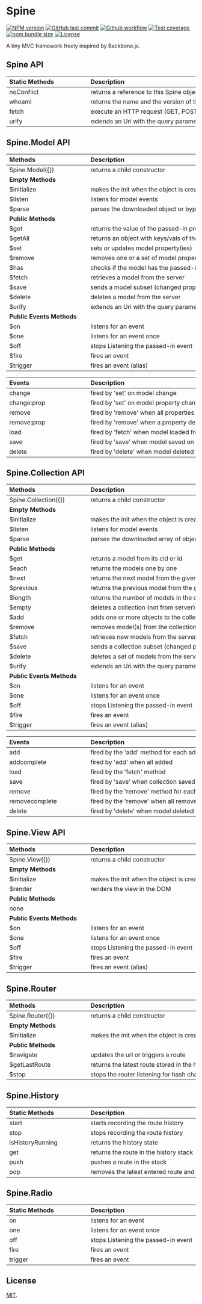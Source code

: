 # Spine

[![NPM version][npm-image]][npm-url]
[![GitHub last commit][commit-image]][commit-url]
[![Github workflow][ci-image]][ci-url]
[![Test coverage][coveralls-image]][coveralls-url]
[![npm bundle size][npm-bundle-size-image]][npm-bundle-size-url]
[![License][license-image]](LICENSE.md)

A tiny MVC framework freely inspired by Backbone.js.


## Spine API

| <div style="width:200px">Static Methods</div> | <div style="width:620px">Description</div> |
|:--------------------------|:-------------------------------------------------|
| noConflict                | returns a reference to this Spine object         |
| whoami                    | returns the name and the version of the library  |
| fetch                     | execute an HTTP request (GET, POST, PUT, DELETE) |
| urify                     | extends an Uri with the query parameters         |


## Spine.Model API

| <div style="width:200px">Methods</div> | <div style="width:620px">Description</div> |
|:--------------------------|:-------------------------------------------------|
| Spine.Model({})           | returns a child constructor                      |
| **Empty Methods**         |                                                  |
| $initialize               | makes the init when the object is created        |
| $listen                   | listens for model events                         |
| $parse                    | parses the downloaded object or bypass           |
| **Public Methods**        |                                                  |
| $get                      | returns the value of the passed-in property      |
| $getAll                   | returns an object with keys/vals of the model    |
| $set                      | sets or updates model property(ies)              |
| $remove                   | removes one or a set of model property(ies)      |
| $has                      | checks if the model has the passed-in property   |
| $fetch                    | retrieves a model from the server                |
| $save                     | sends a model subset (changed prop) to the server|
| $delete                   | deletes a model from the server                  |
| $urify                    | extends an Uri with the query parameters         |
| **Public Events Methods** |                                                  |
| $on                       | listens for an event                             |
| $one                      | listens for an event once                        |
| $off                      | stops Listening the passed-in event              |
| $fire                     | fires an event                                   |
| $trigger                  | fires an event (alias)                           |

| <div style="width:200px">Events</div> | <div style="width:620px">Description</div> |
|:--------------------------|:-------------------------------------------------|
| change                    | fired by 'set' on model change                   |
| change:prop               | fired by 'set' on model property change          |
| remove                    | fired by 'remove' when all properties deleted    |
| remove:prop               | fired by 'remove' when a property deleted        |
| load                      | fired by 'fetch' when model loaded from server   |
| save                      | fired by 'save' when model saved on server       |
| delete                    | fired by 'delete' when model deleted from server |


## Spine.Collection API

| <div style="width:200px">Methods</div> | <div style="width:620px">Description</div> |
|:--------------------------|:-------------------------------------------------|
| Spine.Collection({})      | returns a child constructor                      |
| **Empty Methods**         |                                                  |
| $initialize               | makes the init when the object is created        |
| $listen                   | listens for model events                         |
| $parse                    | parses the downloaded array of objects or bypass |
| **Public Methods**        |                                                  |
| $get                      | returns a model from its cid or id               |
| $each                     | returns the models one by one                    |
| $next                     | returns the next model from the given model      |
| $previous                 | returns the previous model from the given model  |
| $length                   | returns the number of models in the collection   |
| $empty                    | deletes a collection (not from server)           |
| $add                      | adds one or more objects to the collection       |
| $remove                   | removes model(s) from the collection             |
| $fetch                    | retrieves new models from the server and appends them to the collection |
| $save                     | sends a collection subset (changed prop) to the server |
| $delete                   | deletes a set of models from the server and collection |
| $urify                    | extends an Uri with the query parameters         |
| **Public Events Methods** |                                                  |
| $on                       | listens for an event                             |
| $one                      | listens for an event once                        |
| $off                      | stops Listening the passed-in event              |
| $fire                     | fires an event                                   |
| $trigger                  | fires an event (alias)                           |

| <div style="width:200px">Events</div> | <div style="width:620px">Description</div> |
|:--------------------------|:-------------------------------------------------|
| add                       | fired by the 'add' method for each added model   |
| addcomplete               | fired by 'add' when all added                    |
| load                      | fired by the 'fetch' method                      |
| save                      | fired by 'save' when collection saved on server  |
| remove                    | fired by the 'remove' method for each model removed |
| removecomplete            | fired by the 'remove' when all removed           |
| delete                    | fired by 'delete' when model deleted from server |


## Spine.View API

| <div style="width:200px">Methods</div> | <div style="width:620px">Description</div> |
|:--------------------------|:-------------------------------------------------|
| Spine.View({})            | returns a child constructor                      |
| **Empty Methods**         |                                                  |
| $initialize               | makes the init when the object is created        |
| $render                   | renders the view in the DOM                      |
| **Public Methods**        |                                                  |
| none                      |                                                  |
| **Public Events Methods** |                                                  |
| $on                       | listens for an event                             |
| $one                      | listens for an event once                        |
| $off                      | stops Listening the passed-in event              |
| $fire                     | fires an event                                   |
| $trigger                  | fires an event (alias)                           |


## Spine.Router

| <div style="width:200px">Methods</div> | <div style="width:620px">Description</div> |
|:--------------------------|:-------------------------------------------------|
| Spine.Router({})          | returns a child constructor                      |
| **Empty Methods**         |                                                  |
| $initialize               | makes the init when the object is created        |
| **Public Methods**        |                                                  |
| $navigate                 | updates the url or triggers a route              |
| $getLastRoute             | returns the latest route stored in the history   |
| $stop                     | stops the router listening for hash changes      |


## Spine.History

| <div style="width:200px">Static Methods</div> | <div style="width:620px">Description</div> |
|:--------------------------|:-------------------------------------------------|
| start                     | starts recording the route history               |
| stop                      | stops recording the route history                |
| isHistoryRunning          | returns the history state                        |
| get                       | returns the route in the history stack           |
| push                      | pushes a route in the stack                      |
| pop                       | removes the latest entered route and returns it  |


## Spine.Radio

| <div style="width:200px">Static Methods</div> | <div style="width:620px">Description</div> |
|:--------------------------|:-------------------------------------------------|
| on                        | listens for an event                             |
| one                       | listens for an event once                        |
| off                       | stops Listening the passed-in event              |
| fire                      | fires an event                                   |
| trigger                   | fires an event                                   |

## License

[MIT](LICENSE.md).

<!--- URls -->

[npm-image]: https://img.shields.io/npm/v/@mobilabs/spine.svg?logo=npm&logoColor=fff&label=NPM+package
[release-image]: https://img.shields.io/github/release/jclo/spine.svg?include_prereleases
[commit-image]: https://img.shields.io/github/last-commit/jclo/spine.svg?logo=github
[ci-image]: https://github.com/jclo/spine/actions/workflows/ci.yml/badge.svg
[coveralls-image]: https://img.shields.io/coveralls/jclo/spine/master.svg?&logo=coveralls
[npm-bundle-size-image]: https://img.shields.io/bundlephobia/minzip/@mobilabs/spine.svg
[license-image]: https://img.shields.io/npm/l/@mobilabs/spine.svg

[npm-url]: https://www.npmjs.com/package/@mobilabs/spine
[release-url]: https://github.com/jclo/spine/tags
[commit-url]: https://github.com/jclo/spine/commits/main
[ci-url]: https://github.com/jclo/spine/actions/workflows/ci.yml
[coveralls-url]: https://coveralls.io/github/jclo/spine?branch=master
[npm-bundle-size-url]: https://img.shields.io/bundlephobia/minzip/@mobilabs/spine
[license-url]: http://opensource.org/licenses/MIT